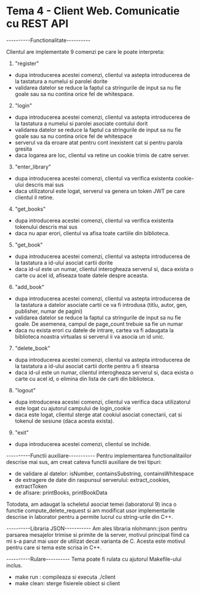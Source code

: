 # Tema 4 - Client Web. Comunicatie cu REST API

----------Functionalitate----------

Clientul are implementate 9 comenzi pe care le poate interpreta:

1. "register"
* dupa introducerea acestei comenzi, clientul va astepta introducerea de la tastatura a numelui si parolei dorite
* validarea datelor se reduce la faptul ca stringurile de input sa nu fie goale sau sa nu contina orice fel de whitespace.

2. "login"
* dupa introducerea acestei comenzi, clientul va astepta introducerea de la tastatura a numelui si parolei asociate contului dorit
* validarea datelor se reduce la faptul ca stringurile de input sa nu fie goale sau sa nu contina orice fel de whitespace
* serverul va da eroare atat pentru cont inexistent cat si pentru parola gresita
* daca logarea are loc, clientul va retine un cookie trimis de catre server. 

3. "enter_library"
* dupa introducerea acestei comenzi, clientul va verifica existenta cookie-ului descris mai sus
* daca utilizatorul este logat, serverul va genera un token JWT pe care clientul il retine.

4. "get_books"
* dupa introducerea acestei comenzi, clientul va verifica existenta tokenului descris mai sus
* daca nu apar erori, clientul va afisa toate cartiile din biblioteca.

5. "get_book"
* dupa introducerea acestei comenzi, clientul va astepta introducerea de la tastatura a id-ului asociat cartii dorite
* daca id-ul este un numar, clientul interogheaza serverul si, daca exista o carte cu acel id, afiseaza toate datele despre aceasta.

6. "add_book"
* dupa introducerea acestei comenzi, clientul va astepta introducerea de la tastatura a datelor asociate cartii ce va fi introdusa (titlu, autor, gen, publisher, numar de pagini)
* validarea datelor se reduce la faptul ca stringurile de input sa nu fie goale. De asemenea, campul de page_count trebuie sa fie un numar
* daca nu exista erori cu datele de intrare, cartea va fi adaugata la biblioteca noastra virtualas si serverul ii va asocia un id unic.

7. "delete_book"
* dupa introducerea acestei comenzi, clientul va astepta introducerea de la tastatura a id-ului asociat cartii dorite pentru a fi stearsa
* daca id-ul este un numar, clientul interogheaza serverul si, daca exista o carte cu acel id, o elimina din lista de carti din biblioteca.

8. "logout"
* dupa introducerea acestei comenzi, clientul va verifica daca utilizatorul este logat cu ajutorul campului de login_cookie
* daca este logat, clientul sterge atat cookiul asociat conectarii, cat si tokenul de sesiune (daca acesta exista).

9. "exit"
* dupa introducerea acestei comenzi, clientul se inchide.

----------Functii auxiliare-----------
Pentru implementarea functionalitaiilor descrise mai sus, am creat cateva functii auxiliare de trei tipuri:
- de validare al datelor: isNumber, containsSubstring, containsWhitespace
- de extragere de date din raspunsul serverului: extract_cookies, extractToken
- de afisare: printBooks, printBookData

Totodata, am adaugat la scheletul asociat temei (laboratorul 9) inca o functie compute_delete_request si am modificat usor implementarile descrise in laborator pentru a permite lucrul cu string-urile din C++. 

----------Libraria JSON-----------
Am ales libraria nlohmann::json pentru parsarea mesajelor trimise si primite de la server, motivul principal fiind ca mi s-a parut mai usor de utilizat decat varianta de C. Acesta este motivul pentru care si tema este scrisa in C++.

----------Rulare----------
Tema poate fi rulata cu ajutorul Makefile-ului inclus.
- make run : compileaza si executa ./client
- make clean: sterge fisierele obiect si client













